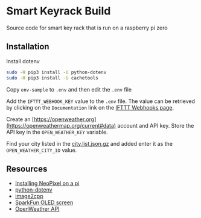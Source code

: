 # Smart Keyrack Build

Source code for smart key rack that is run on a raspberry pi zero

## Installation

Install dotenv 

```bash
sudo -H pip3 install -U python-dotenv
sudo -H pip3 install -U cachetools
```

Copy `env-sample` to `.env` and then edit the `.env` file

Add the `IFTTT_WEBHOOK_KEY` value to the `.env` file.  The value can be retrieved by clicking on the `Documentation` link on the [IFTTT Webhooks page](https://ifttt.com/maker_webhooks).

Create an [https://openweather.org](https://openweathermap.org/current#data) account and API key. Store the API key in the `OPEN_WEATHER_KEY` variable.

Find your city listed in the [city.list.json.gz](http://bulk.openweathermap.org/sample/city.list.json.gz) and added enter it as the `OPEN_WEATHER_CITY_ID` value.

## Resources

- [Installing NeoPixel on a pi](https://learn.adafruit.com/neopixels-on-raspberry-pi/python-usage)
- [python-dotenv](https://pypi.org/project/python-dotenv/)
- [image2cpp](https://javl.github.io/image2cpp/)
- [SparkFun OLED screen](https://www.sparkfun.com/products/13003)
- [OpenWeather API](https://openweathermap.org/current#data)
